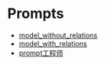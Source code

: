 # Prompts

<!-- links begin -->

- [model_without_relations](model_without_relations.md)
- [model_with_relations](model_with_relations.md)
- [prompt工程师](prompt工程师.md)
<!-- links end -->
